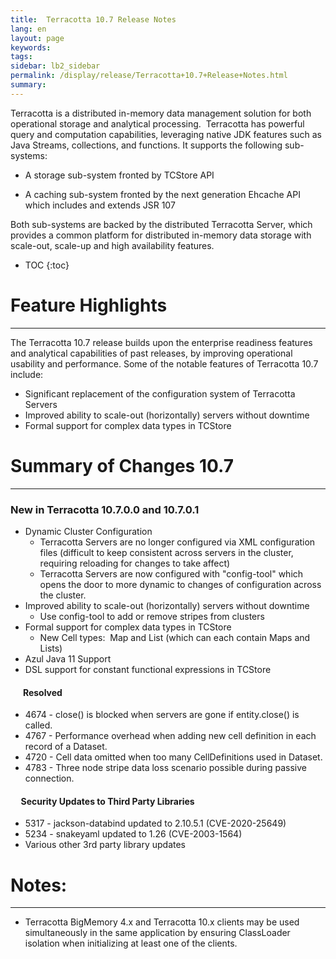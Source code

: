 ```yaml
---
title:  Terracotta 10.7 Release Notes  
lang: en
layout: page
keywords:
tags:
sidebar: lb2_sidebar
permalink: /display/release/Terracotta+10.7+Release+Notes.html
summary:
---
```


Terracotta is a distributed in-memory data management solution for both operational storage and analytical processing.  Terracotta has powerful query and computation capabilities, leveraging native JDK features such as Java Streams, collections, and functions. It supports the following sub-systems:

*   A storage sub-system fronted by TCStore API
    
*   A caching sub-system fronted by the next generation Ehcache API which includes and extends JSR 107
    

Both sub-systems are backed by the distributed Terracotta Server, which provides a common platform for distributed in-memory data storage with scale-out, scale-up and high availability features.



* TOC
{:toc}

# Feature Highlights
------------------

The Terracotta 10.7 release builds upon the enterprise readiness features and analytical capabilities of past releases, by improving operational usability and performance. Some of the notable features of Terracotta 10.7 include:

*   Significant replacement of the configuration system of Terracotta Servers
*   Improved ability to scale-out (horizontally) servers without downtime
*   Formal support for complex data types in TCStore

# Summary of Changes 10.7
-----------------------

### New in Terracotta 10.7.0.0 and 10.7.0.1 

*   Dynamic Cluster Configuration
    *   Terracotta Servers are no longer configured via XML configuration files (difficult to keep consistent across servers in the cluster, requiring reloading for changes to take affect)
    *   Terracotta Servers are now configured with "config-tool" which opens the door to more dynamic to changes of configuration across the cluster.
*   Improved ability to scale-out (horizontally) servers without downtime  
    *   Use config-tool to add or remove stripes from clusters
*   Formal support for complex data types in TCStore  
    *   New Cell types:  Map and List (which can each contain Maps and Lists)
*   Azul Java 11 Support
*   DSL support for constant functional expressions in TCStore

####       Resolved

*   4674 - close() is blocked when servers are gone if entity.close() is called.
*   4767 - Performance overhead when adding new cell definition in each record of a Dataset.
*   4720 - Cell data omitted when too many CellDefinitions used in Dataset.
*   4783 - Three node stripe data loss scenario possible during passive connection.

####      Security Updates to Third Party Libraries

*   5317 - jackson-databind updated to 2.10.5.1 (CVE-2020-25649)
*   5234 - snakeyaml updated to 1.26 (CVE-2003-1564)
*   Various other 3rd party library updates

  

# Notes:
------

*   Terracotta BigMemory 4.x and Terracotta 10.x clients may be used simultaneously in the same application by ensuring ClassLoader isolation when initializing at least one of the clients.

  


